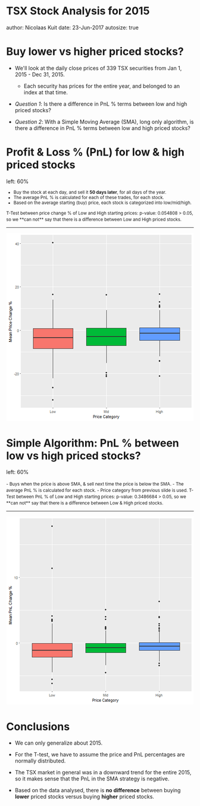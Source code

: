 TSX Stock Analysis for 2015
========================================================
author: Nicolaas Kuit
date: 23-Jun-2017
autosize: true

Buy lower vs higher priced stocks?
========================================================

- We'll look at the daily close prices of 339 TSX securities from Jan 1, 2015 - Dec 31, 2015.
    + Each security has prices for the entire year, and belonged to an index at that time.

- *Question 1*: Is there a difference in PnL % terms between low and high priced stocks?
- *Question 2*: With a Simple Moving Average (SMA), long only algorithm, is there a difference in PnL % terms between low and high priced stocks?

Profit & Loss % (PnL) for low & high priced stocks
========================================================
left: 60%
<small>
- Buy the stock at each day, and sell it **50 days later**, for all days of the year.
- The average PnL % is calculated for each of these trades, for each stock.
- Based on the average starting (buy) price, each stock is categorized into low/mid/high.
</small>



<small>
T-Test between price change % of Low and High starting prices:
</small>


<small>
p-value: 0.054808 > 0.05, so we **can not** say that there is a difference between Low and High priced stocks.
</small>

***
![plot of chunk unnamed-chunk-3](index-figure/unnamed-chunk-3-1.png)

Simple Algorithm: PnL % between low vs high priced stocks?
========================================================
left: 60%

<small>
- Buys when the price is above SMA, & sell next time the price is below the SMA.
- The average PnL % is calculated for each stock.
- Price category from previous slide is used.
</small>
      

<small>
T-Test between PnL % of Low and High starting prices:
</small>

<small>
p-value: 0.3486684 > 0.05, so we **can not** say that there is a difference between Low & High priced stocks.
</small>

***

![plot of chunk unnamed-chunk-6](index-figure/unnamed-chunk-6-1.png)

Conclusions
========================================================
- We can only generalize about 2015.
- For the T-test, we have to assume the price and PnL percentages are normally distributed.
- The TSX market in general was in a downward trend for the entire 2015, so it makes sense that the PnL in the SMA strategy is negative.

- Based on the data analysed, there is **no difference** between buying **lower** priced stocks versus buying **higher** priced stocks.

